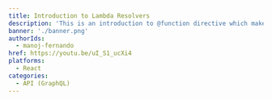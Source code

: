 ```yaml
---
title: Introduction to Lambda Resolvers
description: 'This is an introduction to @function directive which makes it easy to hook-up lambda resolvers to your GraphQL API.'
banner: './banner.png'
authorIds:
  - manoj-fernando
href: https://youtu.be/uI_S1_ucXi4
platforms:
  - React
categories:
  - API (GraphQL)
---
```


